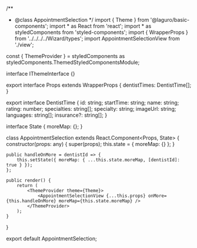 /**
 * @class AppointmentSelection
 */
import { Theme } from '@laguro/basic-components';
import * as React from 'react';
import * as styledComponents from 'styled-components';
import { WrapperProps } from '../../../../Wizard/types';
import AppointmentSelectionView from './view';

const { ThemeProvider } = styledComponents as styledComponents.ThemedStyledComponentsModule<IThemeInterface>;

interface IThemeInterface {}

export interface Props extends WrapperProps {
    dentistTimes: DentistTime[];
}

export interface DentistTime {
    id: string;
    startTime: string;
    name: string;
    rating: number;
    specialties: string[];
    specialty: string;
    imageUrl: string;
    languages: string[];
    insurance?: string[];
}

interface State {
    moreMap: {};
}

class AppointmentSelection extends React.Component<Props, State> {
    constructor(props: any) {
        super(props);
        this.state = { moreMap: {} };
    }

    public handleOnMore = dentistId => {
        this.setState({ moreMap: { ...this.state.moreMap, [dentistId]: true } });
    };

    public render() {
        return (
            <ThemeProvider theme={Theme}>
                <AppointmentSelectionView {...this.props} onMore={this.handleOnMore} moreMap={this.state.moreMap} />
            </ThemeProvider>
        );
    }
}

export default AppointmentSelection;
